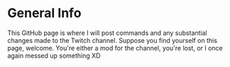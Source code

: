 # General Info
This GitHub page is where I will post commands and any substantial changes made to the Twitch channel. Suppose you find yourself on this page, welcome. You're either a mod for the channel, you're lost, or I once again messed up something XD
